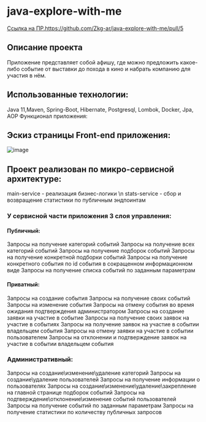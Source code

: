 # java-explore-with-me
[Ссылка на ПР.](https://github.com/Zkg-ar/java-explore-with-me/pull/5)https://github.com/Zkg-ar/java-explore-with-me/pull/5

## Описание проекта
Приложение представляет собой афишу, где можно предложить какое-либо событие от выставки до похода в кино и набрать компанию для участия в нём.

## Использованные технологии:
Java 11,Maven, Spring-Boot, Hibernate, Postgresql, Lombok, Docker, Jpa, AOP
Функционал приложения:
## Эскиз страницы Front-end приложения: 
![image](https://github.com/Zkg-ar/java-explore-with-me/assets/63973151/f1a95b82-de6d-4bde-8ce6-feff31916e98)

## Проект реализован по микро-сервисной архитектуре:
main-service - реализация бизнес-логики \n
stats-service - сбор и возвращение статистики по публичным эндпоинтам
### У сервисной части приложения 3 слоя управления:
#### Публичный:
Запросы на получение категорий событий
Запросы на получение всех категорий событий
Запросы на получение подборок событий
Запросы на получение конкретной подборки событий
Запросы на получение конкретного события по id события в сокращенном информационном виде
Запросы на получение списка событий по заданным параметрам
#### Приватный:
Запросы на создание события
Запросы на получение своих событий
Запросы на изменение события
Запросы на отмену события во время ожидания подтверждения администратором
Запросы на создание заявки на участие в событие
Запросы на получение своих заявок на участие в событиях
Запросы на получение заявок на участие в событии владельцем события
Запросы на отмену заявки на участие в событии пользователем
Запросы на отклонении и подтверждение заявок на участие в событии владельцем события
### Административный:
Запросы на создание\изменение\удаление категорий
Запросы на создание\удаление пользователей
Запросы на получение информации о пользователях
Запросы на создание\изменение\удаление\закрепление на главной странице подборок событий
Запросы на подтверждение\отклонение\изменение событий пользователей
Запросы на получение событий по заданным параметрам
Запросы на получение статистики по количеству публичных запросов
